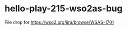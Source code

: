 hello-play-215-wso2as-bug
=========================
File drop for https://wso2.org/jira/browse/WSAS-1701
